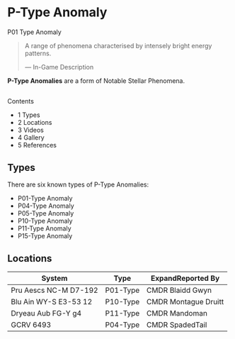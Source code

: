 # P-Type Anomaly
P01 Type Anomaly
 		 	 

> 
> 
> A range of phenomena characterised by intensely bright energy patterns.
> 
> 
> — In-Game Description
> 

**P-Type Anomalies** are a form of Notable Stellar Phenomena.

## 

Contents

- 1 Types
- 2 Locations
- 3 Videos
- 4 Gallery
- 5 References

## Types

There are six known types of P-Type Anomalies:

- P01-Type Anomaly
- P04-Type Anomaly
- P05-Type Anomaly
- P10-Type Anomaly
- P11-Type Anomaly
- P15-Type Anomaly

## Locations

| System | Type | ExpandReported By |
| --- | --- | --- |
| Pru Aescs NC-M D7-192 | P01-Type | CMDR Blaidd Gwyn |
| Blu Ain WY-S E3-53 12 | P10-Type | CMDR Montague Druitt |
| Dryeau Aub FG-Y g4 | P11-Type | CMDR Mandoman |
| GCRV 6493 | P04-Type | CMDR SpadedTail |
